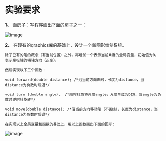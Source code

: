 # 实验要求

**1、** 画房子：写程序画出下面的房子之一：

![image](https://user-images.githubusercontent.com/96508983/164162488-1516c359-0259-4e9d-b69f-c75907a3e7c3.png)

**2、** 在现有的graphics库的基础上，设计一个新图形绘制系统。

    除了已有的笔的概念（有当前位置）之外，再增加一个表示当前角度的全局变量，初始值为0，表示坐标轴的横轴方向（正东）。

    然后实现以下三个函数：

    void forward(double distance); /*沿当前方向画线，长度为distance，当distance为负数时后退*/

    void turn (double angle);  /*顺时针旋转角度angle，角度单位为DEG，当angle为负数时逆时针旋转*/

    void move(double distance); /*沿当前方向移动笔（不画线），长度为distance，当distance为负数时后退*/

    在实现以上全局变量和函数的基础上，用以上函数画出下面的图形：

![image](https://user-images.githubusercontent.com/96508983/164162553-a8d9f361-2d12-462a-8ad8-7ae5a4842ba0.png)

